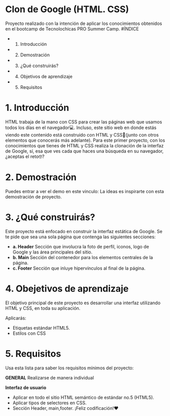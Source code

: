 # Clon de Google (HTML. CSS)
Proyecto realizado con la intención de aplicar los conocimientos obtenidos en el bootcamp de Tecnolochicas PRO Summer Camp.
#ÍNDICE
* 1. Introducción
* 2. Demostración
* 3. ¿Qué construirás?
* 4. Objetivos de aprendizaje
* 5. Requisitos
# 1. Introducción
HTML trabaja de la mano con CSS para crear las páginas web que usamos todos los días en el navegador💻. Incluso, este sitio web en donde estás viendo este contenido está construido con HTML y CSS🤯(junto con otros elementos que conocerás más adelante). Para este primer proyecto, con los conocimientos que tienes de HTML y CSS realiza la clonación de la interfaz de Google, sí, esa que ves cada que haces una búsqueda en su navegador, ¿aceptas el reto🤓?
# 2. Demostración
Puedes entrar a ver el demo en este vinculo:
La ideas es inspirarte con esta demostración de proyecto.
# 3. ¿Qué construirás?
Este proyecto está enfocado en construir la interfaz estática de Google.
Se te pide que sea una sola página que contenga las siguientes secciones:
* **a. Header** Sección que involucra la foto de perfil, iconos, logo de Google y las área principales del sitio.
* **b. Main** Sección del contenedor para los elementos centrales de la página.
* **c. Footer** Sección que inluye hipervínculos al final de la página.
# 4. Obejetivos de aprendizaje
El objetivo principal de este proyecto es desarrollar una interfaz utilizando HTML y CSS, en toda su aplicación.

Aplicarás:

* Etiquetas estándar HTML5.
* Estilos con CSS
# 5. Requisitos
Usa esta lista para saber los requisitos mínimos del proyecto:

**GENERAL**
Realizarse de manera individual

**Interfaz de usuario**
+ Aplicar en todo el sitio HTML semántico de estándar no.5 (HTML5).
+ Aplicar tipos de selectores en CSS.
+ Sección Header, main,footer.
¡Feliz codificación!❤
